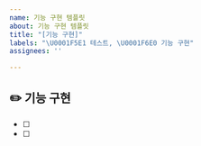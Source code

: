 ```yaml
---
name: 기능 구현 템플릿
about: 기능 구현 템플릿
title: "[기능 구현]"
labels: "\U0001F5E1️ 테스트, \U0001F6E0️ 기능 구현"
assignees: ''

---
```


## ✏️ 기능 구현
- [ ] 
- [ ]
